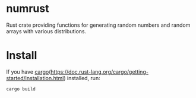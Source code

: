# numrust
Rust crate providing functions for generating random numbers and random arrays with various distributions.

# Install
If you have [cargo]()(https://doc.rust-lang.org/cargo/getting-started/installation.html)
installed, run:

`cargo build`
